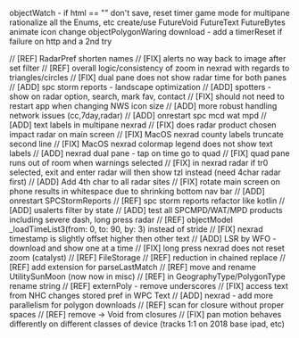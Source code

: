 objectWatch - if html == "" don't save, reset timer
game mode for multipane
rationalize all the Enums, etc
create/use FutureVoid FutureText FutureBytes
animate icon change
objectPolygonWaring download - add a timerReset if failure on http and a 2nd try

// [REF] RadarPref shorten names
// [FIX] alerts no way back to image after set filter
// [REF] overall logic/consistency of zoom in nexrad with regards to triangles/circles
// [FIX] dual pane does not show radar time for both panes
// [ADD] spc storm reports - landscape optimization
// [ADD] spotters - show on radar option, search, mark fav, contact
// [FIX] should not need to restart app when changing NWS icon size
// [ADD] more robust handling network issues (cc,7day,radar)
// [ADD] onrestart spc mcd wat mpd
// [ADD] text labels in multipane nexrad
// [FIX] does radar product chosen impact radar on main screen
// [FIX] MacOS nexrad county labels truncate second line
// [FIX] MacOS nexrad colormap legend does not show text labels
// [ADD] nexrad dual pane - tap on time go to quad
// [FIX] quad pane runs out of room when warnings selected
// [FIX] in nexrad radar if tr0 selected, exit and enter radar will then show tzl instead (need 4char radar first)
// [ADD] Add 4th char to all radar sites
// [FIX] rotate main screen on phone results in whitespace due to shrinking bottom nav bar
// [ADD] onrestart SPCStormReports
// [REF] spc storm reports refactor like kotlin
// [ADD] usalerts filter by state
// [ADD] test all SPCMPD/WAT/MPD products including severe dash, long press radar 
// [REF] objectModel _loadTimeList3(from: 0, to: 90, by: 3) instead of stride
// [FIX] nexrad timestamp is slightly offset higher then other text
// [ADD] LSR by WFO - download and show one at a time
// [FIX] long press nexrad does not reset zoom (catalyst)
// [REF] FileStorage 
// [REF] reduction in chained replace
// [REF] add extension for parseLastMatch
// [REF] move and rename UtilitySunMoon (now now in misc)
// [REF] in GeographyType/PolygonType rename string
// [REF] externPoly - remove underscores
// [FIX] access text from NHC changes stored pref in WPC Text
// [ADD] nexrad - add more parallelism for polygon downloads
// [REF] scan for closure without proper spaces
// [REF] remove -> Void from closures
// [FIX] pan motion behaves differently on different classes of device (tracks 1:1 on 2018 base ipad, etc)



